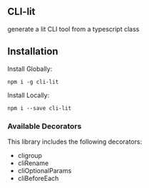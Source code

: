 ## CLI-lit

generate a lit CLI tool from a typescript class

## Installation

Install Globally:
```
npm i -g cli-lit
```

Install Locally:
```
npm i --save cli-lit
```

### Available Decorators

This library includes the following decorators:
- cligroup
- cliRename
- cliOptionalParams
- cliBeforeEach